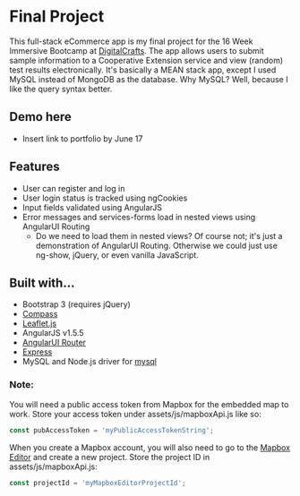 # Final Project

This full-stack eCommerce app is my final project for the 16 Week Immersive Bootcamp at [DigitalCrafts](http://digitalcrafts.com). The app allows users to submit sample information to a Cooperative Extension service and view (random) test results electronically. It's basically a MEAN stack app, except I used MySQL instead of MongoDB as the database. Why MySQL? Well, because I like the query syntax better.

## Demo here
* Insert link to portfolio by June 17

## Features
* User can register and log in
* User login status is tracked using ngCookies
* Input fields validated using AngularJS
* Error messages and services-forms load in nested views using AngularUI Routing
	- Do we need to load them in nested views? Of course not; it's just a demonstration of AngularUI Routing. Otherwise we could just use ng-show, jQuery, or even vanilla JavaScript.

## Built with...
* Bootstrap 3 (requires jQuery)
* [Compass](http://compass-style.org/)
* [Leaflet.js](http://leafletjs.com/)
* AngularJS v1.5.5
* [AngularUI Router](https://github.com/angular-ui/ui-router)
* [Express](http://expressjs.com/)
* MySQL and Node.js driver for [mysql](https://www.npmjs.com/package/mysql)

### Note:
You will need a public access token from Mapbox for the embedded map to work. Store your access token under assets/js/mapboxApi.js like so:
```javascript
const pubAccessToken = 'myPublicAccessTokenString';
```
When you create a Mapbox account, you will also need to go to the [Mapbox Editor](https://www.mapbox.com/studio/classic/projects/) and create a new project. Store the project ID in assets/js/mapboxApi.js:
```javascript
const projectId = 'myMapboxEditorProjectId';
```